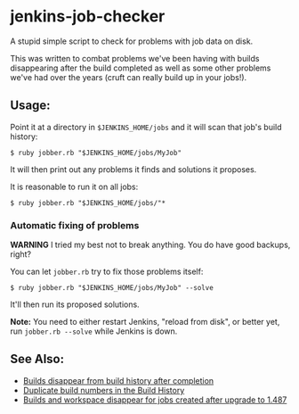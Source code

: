 jenkins-job-checker
===================

A stupid simple script to check for problems with job data on disk.

This was written to combat problems we've been having with builds
disappearing after the build completed as well as some other problems
we've had over the years (cruft can really build up in your jobs!).

Usage:
------

Point it at a directory in `$JENKINS_HOME/jobs` and it will scan that
job's build history:

    $ ruby jobber.rb "$JENKINS_HOME/jobs/MyJob"

It will then print out any problems it finds and solutions it proposes.

It is reasonable to run it on all jobs:

    $ ruby jobber.rb "$JENKINS_HOME/jobs/"*

### Automatic fixing of problems

**WARNING** I tried my best not to break anything. You do have good
backups, right?

You can let `jobber.rb` try to fix those problems itself:

    $ ruby jobber.rb "$JENKINS_HOME/jobs/MyJob" --solve

It'll then run its proposed solutions.

**Note:** You need to either restart Jenkins, "reload from disk", or
better yet, run `jobber.rb --solve` while Jenkins is down.

See Also:
---------

-   [Builds disappear from build history after
    completion](https://issues.jenkins-ci.org/browse/JENKINS-15156)
-   [Duplicate build numbers in the Build
    History](https://issues.jenkins-ci.org/browse/JENKINS-11853)
-   [Builds and workspace disappear for jobs created after upgrade to
    1.487](https://issues.jenkins-ci.org/browse/JENKINS-15719)
